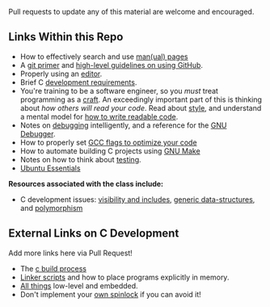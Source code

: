 Pull requests to update any of this material are welcome and encouraged.

## Links Within this Repo

-   How to effectively search and use [man(ual) pages](manpages.md)
-   A [git primer](gitprimer.md) and [high-level guidelines on using GitHub](github.md).
-   Properly using an [editor](https://github.com/gwu-cs-os/gwu_os_editors).
-   Brief C [development requirements](c.md).
-   You're training to be a software engineer, so you _must_ treat programming as a [craft](https://www2.seas.gwu.edu/~gparmer/posts/2016-03-07-code-craftsmanship.html). An exceedingly important part of this is thinking about _how others will read your code_. Read about [style](style.md), and understand a mental model for [how to write readable code](https://github.com/gwsystems/composite/blob/ppos/doc/style_guide/composite_coding_style.pdf).
-   Notes on [debugging](debugging.md) intelligently, and a reference for the [GNU Debugger](gdb.md).
-   How to properly set [GCC flags to optimize your code](gcc.md)
-   How to automate building C projects using [GNU Make](make.md)
-   Notes on how to think about [testing](testing.md).
-   [Ubuntu Essentials](ubuntu.md)

**Resources associated with the class include:**

-   C development issues: [visibility and includes](https://www.youtube.com/watch?v=P8g4B9c0i8A&t=490s), [generic data-structures](https://www.youtube.com/watch?v=AUYYN3mqSGU&t=3s), and [polymorphism](https://www.youtube.com/watch?v=bZO0A1tj2MI)

## External Links on C Development

Add more links here via Pull Request!

-   The [c build process](https://blog.feabhas.com/2012/06/the-c-build-process/)
-   [Linker scripts](http://software-dl.ti.com/ccs/esd/documents/sdto_cgt_Linker-Command-File-Primer.html) and how to place programs explicitly in memory.
-   [All things](https://github.com/nhivp/Awesome-Embedded) low-level and embedded.
-   Don't implement your [own spinlock](https://matklad.github.io//2020/01/02/spinlocks-considered-harmful.html) if you can avoid it!
